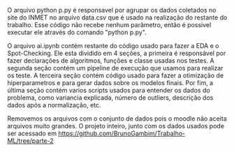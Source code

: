 O arquivo python p.py é responsavel por agrupar os dados coletados no site do INMET no arquivo data.csv que é usado na realização do restante do trabalho. Esse código não recebe nenhum parâmetro, então é possivel executar ele através do comando "python p.py".

O arquivo ai.ipynb contém restante do código usado para fazer a EDA e o Spot-Checking. Ele esta dividido em 4 seções, a primeira é responsável por fazer declarações de algoritmos, funções e classe usadas nos testes. A segunda seção contém um pipeline de execução que usamos para realizar os teste. A terceira seção contém código usado para fazer a otimização de hiperparametros e para gerar dados sobre os modelos finais. Por fim, a última seção contém varios scripts usados para entender os dados do problema, como variancia explicada, número de outliers, descrição dos dados após a normalização, etc.

Removemos os arquivos com o conjunto de dados pois o moodle não aceita arquivos muito grandes. O projeto inteiro, junto com os dados usados pode ser acessado em https://github.com/BrunoGambim/Trabalho-ML/tree/parte-2
